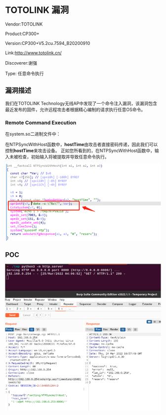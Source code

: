 # TOTOLINK 漏洞

Vendor:TOTOLINK

Product:CP300+

Version:CP300+V5.2cu.7594_B20200910

Link:http://www.totolink.cn/

Discoverer:谢强

Type: 任意命令执行

## 漏洞描述

我们在TOTOLINK Technology无线AP中发现了一个命令注入漏洞，该漏洞包含最近发布的固件，允许远程攻击者根据精心编制的请求执行任意OS命令。

### Remote Command Execution

在system.so二进制文件中：

在NTPSyncWithHost函数中，**hostTime**由攻击者直接密码传递，因此我们可以控制**hostTime**来攻击设备。
正如您所看到的，在NTPSyncWithHost函数中，输入未被检查，初始输入将被提取并导致任意命令执行。

 ![image-20220328143944628](1-1.png)

## POC

 ![image-20230224145120787](1-2.png)
